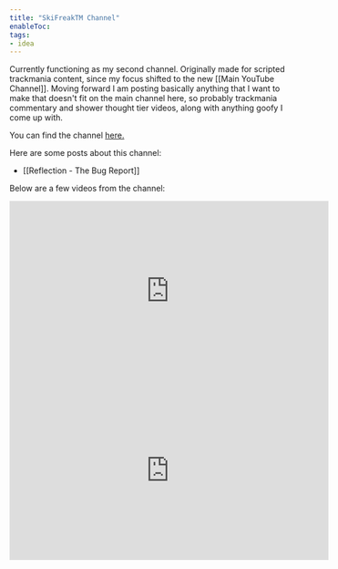```yaml
---
title: "SkiFreakTM Channel"
enableToc: 
tags:
- idea
---
```

Currently functioning as my second channel. Originally made for scripted trackmania content, since my focus shifted to the new [[Main YouTube Channel]]. Moving forward I am posting basically anything that I want to make that doesn't fit on the main channel here, so probably trackmania commentary and shower thought tier videos, along with anything goofy I come up with.

You can find the channel [here.](https://www.youtube.com/@SkiFreakTM)

Here are some posts about this channel:
- [[Reflection - The Bug Report]]

Below are a few videos from the channel:
<iframe width="560" height="315" src="https://www.youtube.com/embed/0sJ4nknmpvE" title="YouTube video player" frameborder="0" allow="accelerometer; autoplay; clipboard-write; encrypted-media; gyroscope; picture-in-picture; web-share" allowfullscreen></iframe>
<iframe width="560" height="315" src="https://www.youtube.com/embed/UpCjpqUpdPU" title="YouTube video player" frameborder="0" allow="accelerometer; autoplay; clipboard-write; encrypted-media; gyroscope; picture-in-picture; web-share" allowfullscreen></iframe>

